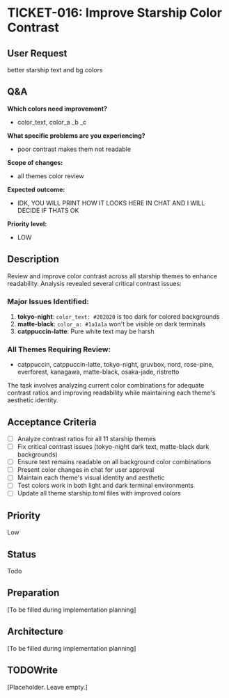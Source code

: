 # TICKET-016: Improve Starship Color Contrast

## User Request
better starship text and bg colors

## Q&A
**Which colors need improvement?**
- color_text, color_a _b _c

**What specific problems are you experiencing?**
- poor contrast makes them not readable

**Scope of changes:**
- all themes color review

**Expected outcome:**
- IDK, YOU WILL PRINT HOW IT LOOKS HERE IN CHAT AND I WILL DECIDE IF THATS OK

**Priority level:**
- LOW

## Description
Review and improve color contrast across all starship themes to enhance readability. Analysis revealed several critical contrast issues:

### Major Issues Identified:
1. **tokyo-night**: `color_text: #202020` is too dark for colored backgrounds
2. **matte-black**: `color_a: #1a1a1a` won't be visible on dark terminals  
3. **catppuccin-latte**: Pure white text may be harsh

### All Themes Requiring Review:
- catppuccin, catppuccin-latte, tokyo-night, gruvbox, nord, rose-pine, everforest, kanagawa, matte-black, osaka-jade, ristretto

The task involves analyzing current color combinations for adequate contrast ratios and improving readability while maintaining each theme's aesthetic identity.

## Acceptance Criteria
- [ ] Analyze contrast ratios for all 11 starship themes
- [ ] Fix critical contrast issues (tokyo-night dark text, matte-black dark backgrounds)
- [ ] Ensure text remains readable on all background color combinations
- [ ] Present color changes in chat for user approval
- [ ] Maintain each theme's visual identity and aesthetic
- [ ] Test colors work in both light and dark terminal environments
- [ ] Update all theme starship.toml files with improved colors

## Priority
Low

## Status
Todo

## Preparation
[To be filled during implementation planning]

## Architecture
[To be filled during implementation planning]

## TODOWrite
[Placeholder. Leave empty.]
